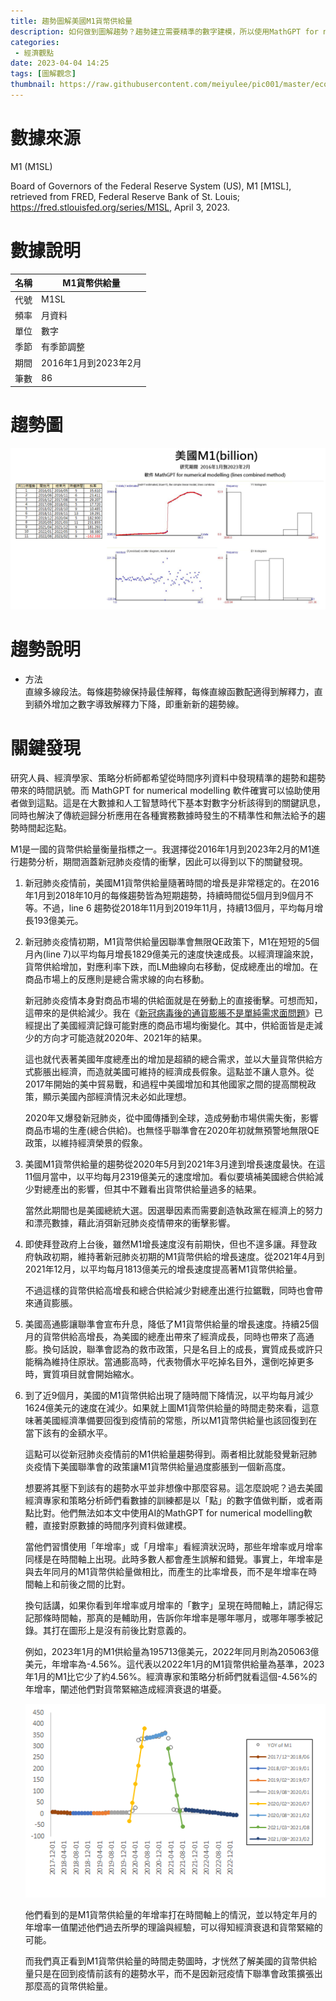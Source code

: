 ```yaml
---
title: 趨勢圖解美國M1貨幣供給量
description: 如何做到圖解趨勢？趨勢建立需要精準的數字建模，所以使用MathGPT for numerical modelling (lines combined method)軟體幫助使用者的數字能夠建立精準的數學模式。方法優勢來自多線段法的使用。多線段法源於傳統迴歸分析，但不同之處在於多線段法將迴歸線的樣本數內化決定，自然能為數字配適出最優解。圖解趨勢美國M1貨幣供給量有何意義呢？M1是最變現最快的貨幣供給。而在經濟學原理中，貨幣供給的增減會對利率和商品市場的需求面產生影響。過多的貨幣供給量更有可能造成經濟膨脹，造成泡沫。
categories:
 - 經濟觀點
date: 2023-04-04 14:25
tags: [圖解觀念]
thumbnail: https://raw.githubusercontent.com/meiyulee/pic001/master/econ/usm1_202302.png
---
```


# 數據來源

M1 (M1SL)

Board of Governors of the Federal Reserve System (US), M1 [M1SL], retrieved from FRED, Federal Reserve Bank of St. Louis; https://fred.stlouisfed.org/series/M1SL, April 3, 2023.

# 數據說明

|名稱 | M1貨幣供給量 |
| ---- | ---- | 
| 代號 | M1SL | 
| 頻率 | 月資料 | 
| 單位 | 數字 | 
| 季節 | 有季節調整 | 
| 期間 | 2016年1月到2023年2月 | 
| 筆數 | 86 | 

# 趨勢圖

![](https://raw.githubusercontent.com/meiyulee/pic001/master/econ/usm1_202302.png)

# 趨勢說明

- 方法  
  直線多線段法。每條趨勢線保持最佳解釋，每條直線函數配適得到解釋力，直到額外增加之數字導致解釋力下降，即重新新的趨勢線。

# 關鍵發現

研究人員、經濟學家、策略分析師都希望從時間序列資料中發現精準的趨勢和趨勢帶來的時間訊號。而 MathGPT for numerical modelling 軟件確實可以協助使用者做到這點。這是在大數據和人工智慧時代下基本對數字分析該得到的關鍵訊息，同時也解決了傳統迴歸分析應用在各種實務數據時發生的不精準性和無法給予的趨勢時間起迄點。

M1是一國的貨幣供給量衡量指標之一。我選擇從2016年1月到2023年2月的M1進行趨勢分析，期間涵蓋新冠肺炎疫情的衝擊，因此可以得到以下的關鍵發現。

1. 新冠肺炎疫情前，美國M1貨幣供給量隨著時間的增長是非常穩定的。在2016年1月到2018年10月的每條趨勢皆為短期趨勢，持續時間從5個月到9個月不等。不過，line 6 趨勢從2018年11月到2019年11月，持續13個月，平均每月增長193億美元。

2. 新冠肺炎疫情初期，M1貨幣供給量因聯準會無限QE政策下，M1在短短的5個月內(line 7)以平均每月增長1829億美元的速度快速成長。以經濟理論來說，貨幣供給增加，對應利率下跌，而LM曲線向右移動，促成總產出的增加。在商品市場上的反應則是總合需求線的向右移動。

    新冠肺炎疫情本身對商品市場的供給面就是在勞動上的直接衝擊。可想而知，這帶來的是供給減少。我在《[新冠病毒後的通貨膨脹不是單純需求面問題](https://meiyulee.github.io/leetalk/2022/03/21/inflation)》已經提出了美國經濟記錄可能對應的商品市場均衡變化。其中，供給面皆是走減少的方向才可能造就2020年、2021年的結果。

    這也就代表著美國年度總產出的增加是超額的總合需求，並以大量貨幣供給方式膨脹出經濟，而造就美國可維持的經濟成長假象。這點並不讓人意外。從2017年開始的美中貿易戰，和過程中美國增加和其他國家之間的提高關稅政策，顯示美國內部經濟情況未必如此理想。

    2020年又爆發新冠肺炎，從中國傳播到全球，造成勞動市場供需失衡，影響商品市場的生產(總合供給)。也無怪乎聯準會在2020年初就無預警地無限QE政策，以維持經濟榮景的假象。

3. 美國M1貨幣供給量的趨勢從2020年5月到2021年3月達到增長速度最快。在這11個月當中，以平均每月2319億美元的速度增加。看似要填補美國總合供給減少對總產出的影響，但其中不難看出貨幣供給量過多的結果。

    當然此期間也是美國總統大選。因選舉因素而需要創造執政黨在經濟上的努力和漂亮數據，藉此消弭新冠肺炎疫情帶來的衝擊影響。

4. 即使拜登政府上台後，雖然M1增長速度沒有前期快，但也不遑多讓。拜登政府執政初期，維持著新冠肺炎初期的M1貨幣供給的增長速度。從2021年4月到2021年12月，以平均每月1813億美元的增長速度提高著M1貨幣供給量。

    不過這樣的貨幣供給高增長和總合供給減少對總產出進行拉鋸戰，同時也會帶來通貨膨脹。

5. 美國高通膨讓聯準會宣布升息，降低了M1貨幣供給量的增長速度。持續25個月的貨幣供給高增長，為美國的總產出帶來了經濟成長，同時也帶來了高通膨。換句話說，聯準會認為的救市政策，只是名目上的成長，實質成長或許只能稱為維持住原狀。當通膨高時，代表物價水平吃掉名目外，還倒吃掉更多時，實質項目就會開始縮水。

6. 到了近9個月，美國的M1貨幣供給出現了隨時間下降情況，以平均每月減少1624億美元的速度在減少。如果就上圖M1貨幣供給量的時間走勢來看，這意味著美國經濟準備要回復到疫情前的常態，所以M1貨幣供給量也該回復到在當下該有的金額水平。

    這點可以從新冠肺炎疫情前的M1供給量趨勢得到。兩者相比就能發覺新冠肺炎疫情下美國聯準會的政策讓M1貨幣供給量過度膨脹到一個新高度。
    
    想要將其壓下到該有的趨勢水平並非想像中那麼容易。這怎麼說呢？過去美國經濟專家和策略分析師們看數據的訓練都是以「點」的數字值做判斷，或者兩點比對。他們無法如本文中使用AI的MathGPT for numerical modelling軟體，直接對原數據的時間序列資料做建模。

    當他們習慣使用「年增率」或「月增率」看經濟狀況時，那些年增率或月增率同樣是在時間軸上出現。此時多數人都會產生誤解和錯覺。事實上，年增率是與去年同月的M1貨幣供給量做相比，而產生的比率增長，而不是年增率在時間軸上和前後之間的比對。

    換句話講，如果你看到年增率或月增率的「數字」呈現在時間軸上，請記得忘記那條時間軸，那真的是輔助用，告訴你年增率是哪年哪月，或哪年哪季被記錄。其打在圖形上是沒有前後比對意義的。

    例如，2023年1月的M1供給量為195713億美元，2022年同月則為205063億美元，年增率為-4.56%。這代表以2022年1月的M1貨幣供給量為基準，2023年1月的M1比它少了約4.56%。經濟專家和策略分析師們就看這個-4.56%的年增率，闡述他們對貨幣緊縮造成經濟衰退的堪憂。

    ![](https://raw.githubusercontent.com/meiyulee/pic001/master/econ/usm1yoy_202302_best_line_model_0403.png)

    他們看到的是M1貨幣供給量的年增率打在時間軸上的情況，並以特定年月的年增率一值闡述他們過去所學的理論與經驗，可以得知經濟衰退和貨幣緊縮的可能。

    而我們真正看到M1貨幣供給量的時間走勢圖時，才恍然了解美國的貨幣供給量只是在回到疫情前該有的趨勢水平，而不是因新冠疫情下聯準會政策擴張出那麼高的貨幣供給量。
